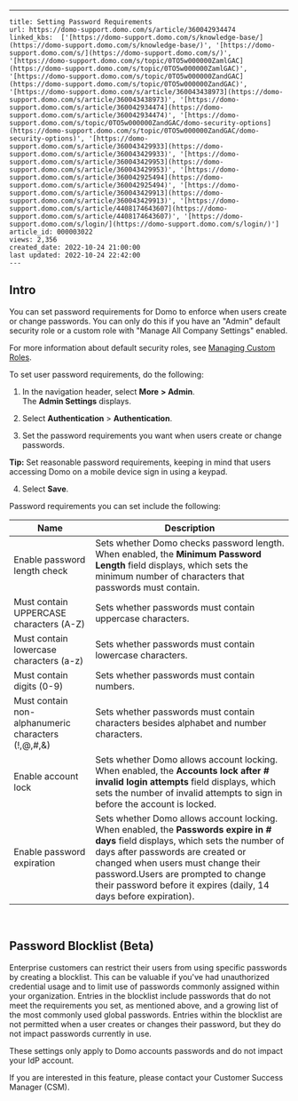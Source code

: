 ---
    title: Setting Password Requirements
    url: https://domo-support.domo.com/s/article/360042934474
    linked_kbs:  ['[https://domo-support.domo.com/s/knowledge-base/](https://domo-support.domo.com/s/knowledge-base/)', '[https://domo-support.domo.com/s/](https://domo-support.domo.com/s/)', '[https://domo-support.domo.com/s/topic/0TO5w000000ZamlGAC](https://domo-support.domo.com/s/topic/0TO5w000000ZamlGAC)', '[https://domo-support.domo.com/s/topic/0TO5w000000ZandGAC](https://domo-support.domo.com/s/topic/0TO5w000000ZandGAC)', '[https://domo-support.domo.com/s/article/360043438973](https://domo-support.domo.com/s/article/360043438973)', '[https://domo-support.domo.com/s/article/360042934474](https://domo-support.domo.com/s/article/360042934474)', '[https://domo-support.domo.com/s/topic/0TO5w000000ZandGAC/domo-security-options](https://domo-support.domo.com/s/topic/0TO5w000000ZandGAC/domo-security-options)', '[https://domo-support.domo.com/s/article/360043429933](https://domo-support.domo.com/s/article/360043429933)', '[https://domo-support.domo.com/s/article/360043429953](https://domo-support.domo.com/s/article/360043429953)', '[https://domo-support.domo.com/s/article/360042925494](https://domo-support.domo.com/s/article/360042925494)', '[https://domo-support.domo.com/s/article/360043429913](https://domo-support.domo.com/s/article/360043429913)', '[https://domo-support.domo.com/s/article/4408174643607](https://domo-support.domo.com/s/article/4408174643607)', '[https://domo-support.domo.com/s/login/](https://domo-support.domo.com/s/login/)']
    article_id: 000003022
    views: 2,356
    created_date: 2022-10-24 21:00:00
    last updated: 2022-10-24 22:42:00
    ---



Intro
-----


You can set password requirements for Domo to enforce when users create or change passwords. You can only do this if you have an "Admin" default security role or a custom role with "Manage All Company Settings" enabled.


For more information about default security roles, see [Managing Custom Roles](/s/article/360043438973 "Security Role Reference").


To set user password requirements, do the following:


1. In the navigation header, select **More** **> Admin**.  
The **Admin Settings** displays.


2. Select **Authentication** > **Authentication**.


3. Set the password requirements you want when users create or change passwords.







**Tip:** Set reasonable password requirements, keeping in mind that users accessing Domo on a mobile device sign in using a keypad.



4. Select **Save**.


Password requirements you can set include the following:




| Name | Description |
| --- | --- |
| Enable password length check | Sets whether Domo checks password length. When enabled, the **Minimum Password Length** field displays, which sets the minimum number of characters that passwords must contain. |
| Must contain UPPERCASE characters (A-Z) | Sets whether passwords must contain uppercase characters. |
| Must contain lowercase characters (a-z) | Sets whether passwords must contain lowercase characters. |
| Must contain digits (0-9) | Sets whether passwords must contain numbers. |
| Must contain non-alphanumeric characters (!,@,#,&) | Sets whether passwords must contain characters besides alphabet and number characters. |
| Enable account lock | Sets whether Domo allows account locking. When enabled, the **Accounts lock after *#* invalid login attempts** field displays, which sets the number of invalid attempts to sign in before the account is locked. |
| Enable password expiration | Sets whether Domo allows account locking. When enabled, the **Passwords expire in *#* days** field displays, which sets the number of days after passwords are created or changed when users must change their password.Users are prompted to change their password before it expires (daily, 14 days before expiration). |


 


Password Blocklist (Beta)
-------------------------


Enterprise customers can restrict their users from using specific passwords by creating a blocklist. This can be valuable if you've had unauthorized credential usage and to limit use of passwords commonly assigned within your organization. Entries in the blocklist include passwords that do not meet the requirements you set, as mentioned above, and a growing list of the most commonly used global passwords. Entries within the blocklist are not permitted when a user creates or changes their password, but they do not impact passwords currently in use.


These settings only apply to Domo accounts passwords and do not impact your IdP account.


If you are interested in this feature, please contact your Customer Success Manager (CSM). 

